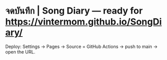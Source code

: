 # จดบันทึก | Song Diary — ready for https://vintermom.github.io/SongDiary/
Deploy: Settings → Pages → Source = GitHub Actions → push to main → open the URL.
